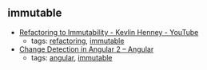 immutable 
---
* [Refactoring to Immutability - Kevlin Henney - YouTube](https://www.youtube.com/watch?v=APUCMSPiNh4)
    * tags: [refactoring](../tags/refactoring.md), [immutable](../tags/immutable.md)
* [Change Detection in Angular 2 – Angular](https://vsavkin.com/change-detection-in-angular-2-4f216b855d4c)
    * tags: [angular](../tags/angular.md), [immutable](../tags/immutable.md)
